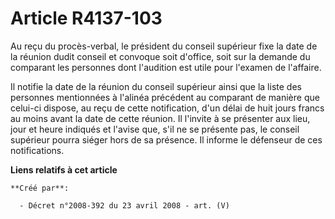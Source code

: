 # Article R4137-103

Au reçu du procès-verbal, le président du conseil supérieur fixe la date de la réunion dudit conseil et convoque soit
d'office, soit sur la demande du comparant les personnes dont l'audition est utile pour l'examen de l'affaire.

Il notifie la date de la réunion du conseil supérieur ainsi que la liste des personnes mentionnées à l'alinéa précédent au
comparant de manière que celui-ci dispose, au reçu de cette notification, d'un délai de huit jours francs au moins avant la
date de cette réunion. Il l'invite à se présenter aux lieu, jour et heure indiqués et l'avise que, s'il ne se présente pas,
le conseil supérieur pourra siéger hors de sa présence. Il informe le défenseur de ces notifications.

**Liens relatifs à cet article**

	**Créé par**:

	  - Décret n°2008-392 du 23 avril 2008 - art. (V)
